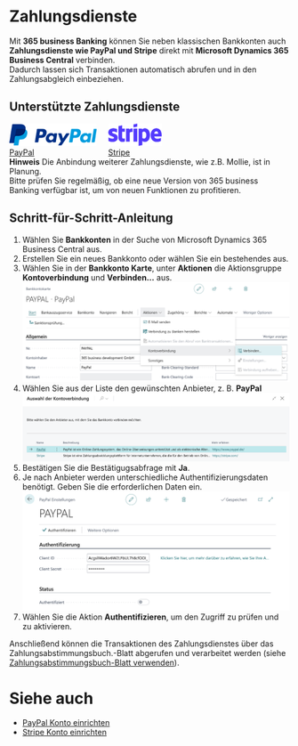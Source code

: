 # Zahlungsdienste

Mit **365 business Banking** können Sie neben klassischen Bankkonten auch **Zahlungsdienste wie PayPal und Stripe** direkt mit **Microsoft Dynamics 365 Business Central** verbinden.  
Dadurch lassen sich Transaktionen automatisch abrufen und in den Zahlungsabgleich einbeziehen.

## Unterstützte Zahlungsdienste

<div class="columns">
   <div>
       <a href="payment-services/paypal.md">
           <div>
               <div><img src="/assets/images/365-business-banking/paypal-logo.png" alt="PayPal Logo" style="height: 40px;"></div>
               <div>PayPal</div>
           </div>
       </a>
   </div>
   <div>
       <a href="payment-services/stripe.md">
           <div>
               <div><img src="/assets/images/365-business-banking/stripe-logo.png" alt="Stripe Logo" style="height: 40px;"></div>
               <div>Stripe</div>
           </div>
       </a>
   </div>
</div>

<div class="alert alert-info">
    <i class="fa-duotone fa-solid fa-circle-info fa-xl"></i>
    <strong>Hinweis</strong>
    Die Anbindung weiterer Zahlungsdienste, wie z.B. Mollie, ist in Planung.<br>Bitte prüfen Sie regelmäßig, ob eine neue Version von 365 business Banking verfügbar ist, um von neuen Funktionen zu profitieren.
</div>

## Schritt-für-Schritt-Anleitung

1. Wählen Sie **Bankkonten** in der Suche von Microsoft Dynamics 365 Business Central aus.
2. Erstellen Sie ein neues Bankkonto oder wählen Sie ein bestehendes aus.
3. Wählen Sie in der **Bankkonto Karte**, unter **Aktionen** die Aktionsgruppe **Kontoverbindung** und **Verbinden…** aus.
   ![Verbindung starten](/assets/images/365-business-banking/connect-banking-provider.de-DE.png)
4. Wählen Sie aus der Liste den gewünschten Anbieter, z. B. **PayPal**  
   ![Anbieter auswählen](/assets/images/365-business-banking/select-banking-provider.de-DE.png)
5. Bestätigen Sie die Bestätigugsabfrage mit **Ja**.
6. Je nach Anbieter werden unterschiedliche Authentifizierungsdaten benötigt. Geben Sie die erforderlichen Daten ein.  
   ![Anmeldedaten eingeben](/assets/images/365-business-banking/paypal-setup.de-DE.png)
7. Wählen Sie die Aktion **Authentifizieren**, um den Zugriff zu prüfen und zu aktivieren.

Anschließend können die Transaktionen des Zahlungsdienstes über das Zahlungsabstimmungsbuch.-Blatt abgerufen und verarbeitet werden (siehe [Zahlungsabstimmungsbuch-Blatt verwenden](bank-reconciliation.md)).

# Siehe auch

 - [PayPal Konto einrichten](payment-services/paypal.md)
 - [Stripe Konto einrichten](payment-services/stripe.md)


